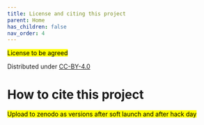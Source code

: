 ```yaml
---
title: License and citing this project
parent: Home
has_children: false
nav_order: 4
---
```


<mark> License to be agreed</mark>

Distributed under [CC-BY-4.0](https://creativecommons.org/licenses/by/4.0/legalcode)

# How to cite this project

<mark>Upload to zenodo as versions after soft launch and after hack day</mark>
